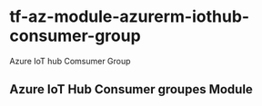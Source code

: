 # tf-az-module-azurerm-iothub-consumer-group
Azure IoT hub Comsumer Group

## Azure IoT Hub Consumer groupes Module 
